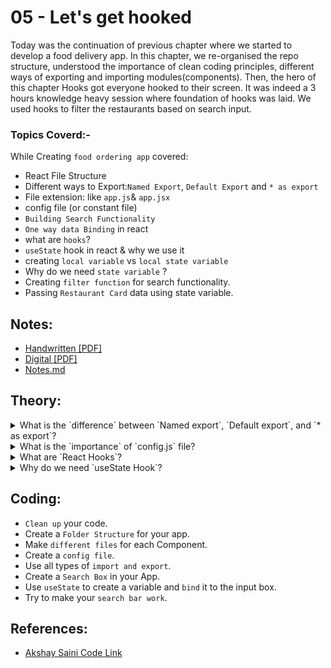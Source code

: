 # 05 - Let's get hooked

Today was the continuation of previous chapter where we started to develop a food delivery app. In this chapter, we re-organised the repo structure, understood the importance of clean coding principles, different ways of exporting and importing modules(components). Then, the hero of this chapter Hooks got everyone hooked to their screen. It was indeed a 3 hours knowledge heavy session where foundation of hooks was laid. We used hooks to filter the restaurants based on search input.

### Topics Coverd:-

While Creating `food ordering app` covered:
- React File Structure
- Different ways to Export:`Named Export`, `Default Export` and `* as export`
- File extension: like `app.js`& `app.jsx`
- config file (or constant file)
- `Building Search Functionality`
- `One way data Binding` in react
- what are `hooks`?
- `useState` hook in react & why we use it
- creating `local variable` vs `local state variable`
- Why do we need `state variable` ?
- Creating `filter function` for search functionality.
- Passing `Restaurant Card` data using state variable.


## Notes:

- [Handwritten [PDF]](https://github.com/deltanode/react-playground/blob/main/00-React-Notes/Chapter%2005%20-%20Let's%20get%20Hooked!%20-%20HandWritten%20Notes.pdf)
- [Digital [PDF]](https://github.com/deltanode/react-playground/blob/main/00-React-Notes/Chapter%2005%20-%20Let's%20get%20Hooked!%20-%20Digital%20Notes.pdf)
- [Notes.md](https://github.com/deltanode/react-playground/blob/main/05-lets-get-hooked/notes.md)

## Theory:

<!-- *******************************-->
<details>
<summary>What is the `difference` between `Named export`, `Default export`, and `* as export`?</summary><br>
<blockquote>

ES6 provides us to import & export a module and use it in other files. ES6 provides two ways to export a module from a file: `named export` and `default export`.
1. __In `Named export`__, one can have multiple named exports per file. Then import the specific exports they want surrounded in `{}` braces. The name of imported module has to be the same as the name of the exported module.
   - In `Named export`, the component is exported from MyComponent.js file like:
    <br> __MyComponent.js__
    ```
    export const MyComponent = () => {}
    export const MyComponent2 = () => {}
    ``` 
   - and the component is imported from MyComponent.js file like: here we must use `{}` in MyComponent.
    ```
    import { MyComponent } from "./MyComponent";                    // ex. importing a single named export

    import { MyComponent, MyComponent2 } from "./MyComponent";      // ex. importing multiple named exports

    import { MyComponent2 as MyNewComponent } from "./MyComponent"; // ex. giving a named import a different name by using "as":
    ```

2. __In `Default export`__, One can have only one default export per file. The naming of import is completely independent in default export and we can use any name we like.
   - In `Default export`, the component is exported from MyComponent.js file like:
    ```
    const MyComponent = () => {}
    export default MyComponent;
    ```
   - and the component is imported from MyComponent.js file like: here we must omit `{}` in MyComponent.
   ```
   import MyComponent from "./MyComponent";
   ```

3. __In `* as export`__, it is used to import the whole module as a component and access the components inside the module.
   - In `* as export`, the component is exported from MyComponent.js file like:
    ```
    export const MyComponent = () => {}
    export const MyComponent2 = () => {}
    export const MyComponent3 = () => {}
    ``` 
   - and the component is imported from MyComponent.js file like:
    ```
    import * as MainComponents from "./MyComponent";
    ```
Now we can use them in JSX as:
```
<MainComponents.MyComponent />
<MainComponents.MyComponent2 />
<MainComponents.MyComponent3 />
```
We can use `Named export` and `Default export` together. So you should export like:
```
export const MyComponent2 = () => {}
const MyComponent = () => {}
export default MyComponent;
```
and import like:
```
import MyComponent, {MyComponent2} from "./MyComponent";
```
</blockquote><br>
</details>

<!-- *******************************-->
<details>
<summary>What is the `importance` of `config.js` file?</summary><br>
<blockquote>

</blockquote><br>
</details>

<!-- *******************************-->
<details>
<summary>What are `React Hooks`?</summary><br>
<blockquote>

</blockquote><br>
</details>

<!-- *******************************-->
<details>
<summary>Why do we need `useState Hook`?</summary><br>
<blockquote>

</blockquote><br>
</details>
<!-- *******************************-->

## Coding:

- `Clean up` your code.
- Create a `Folder Structure` for your app.
- Make `different files` for each Component.
- Create a `config file`.
- Use all types of `import and export`.
- Create a `Search Box` in your App.
- Use `useState` to create a variable and `bind` it to the input box.
- Try to make your `search bar work`.

## References:

- [Akshay Saini Code Link](https://bitbucket.org/namastedev/namaste-react-live/src/master/)
